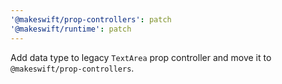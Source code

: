 ```yaml
---
'@makeswift/prop-controllers': patch
'@makeswift/runtime': patch
---
```


Add data type to legacy `TextArea` prop controller and move it to `@makeswift/prop-controllers`.
